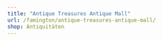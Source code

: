 ```yaml
---
title: "Antique Treasures Antique Mall"
url: /famington/antique-treasures-antique-mall/
shop: Antiquitäten
---
```

